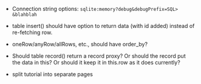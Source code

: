 * Connection string options: `sqlite:memory?debug&debugPrefix=SQL> &blahblah`

* table insert() should have option to return data (with id added) instead of
  re-fetching row.

* oneRow/anyRow/allRows, etc., should have order_by?

* Should table record() return a record proxy? Or should the record put the
data in this?  Or should it keep it in this.row as it does currently?

* split tutorial into separate pages